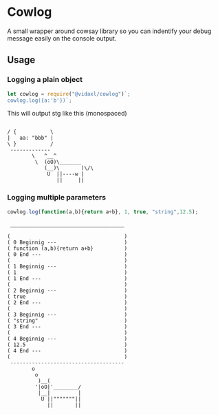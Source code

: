 # Cowlog

A small wrapper around cowsay library so you can indentify your debug message easily on the console output.

## Usage
### Logging a plain object
```javascript
let cowlog = require("@vidaxl/cowlog")`;
cowlog.log({a:'b'})`;
````
This will output stg like this (monospaced) 
```

/ {           \
|   aa: "bbb" |
\ }           /
 -------------
        \   ^__^
         \  (oO)\_______
            (__)\       )\/\
             U  ||----w |
                ||     ||
```
### Logging multiple parameters

```javascript
cowlog.log(function(a,b){return a+b}, 1, true, "string",12.5);
```

```
 _____________________________________

(                                     )
( 0 Beginnig ---                      )
( function (a,b){return a+b}          )
( 0 End ---                           )
(                                     )
( 1 Beginnig ---                      )
( 1                                   )
( 1 End ---                           )
(                                     )
( 2 Beginnig ---                      )
( true                                )
( 2 End ---                           )
(                                     )
( 3 Beginnig ---                      )
( "string"                            )
( 3 End ---                           )
(                                     )
( 4 Beginnig ---                      )
( 12.5                                )
( 4 End ---                           )
(                                     )
 -------------------------------------
        o
         o
          )__(
         '|oO|'________/
          |__|         |
           U ||"""""""||
             ||       ||

```

```
```

```
```

